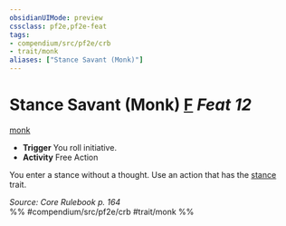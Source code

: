 ```yaml
---
obsidianUIMode: preview
cssclass: pf2e,pf2e-feat
tags:
- compendium/src/pf2e/crb
- trait/monk
aliases: ["Stance Savant (Monk)"]
---
```

# Stance Savant (Monk)  [F](chapter-9-playing-the-game.md#Actions "Free Action") *Feat 12*  
[monk](Reference/Rules/Traits/monk.md "Monk Class Trait")  

- **Trigger** You roll initiative.
- **Activity** Free Action

You enter a stance without a thought. Use an action that has the [stance](stance.md "Stance Combat Trait") trait.

*Source: Core Rulebook p. 164*  
%% #compendium/src/pf2e/crb #trait/monk %%